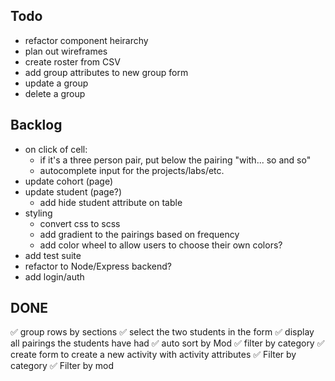 ## Todo

- refactor component heirarchy
- plan out wireframes
- create roster from CSV
- add group attributes to new group form
- update a group
- delete a group

## Backlog

- on click of cell:
    - if it's a three person pair, put below the pairing "with... so and so"
  - autocomplete input for the projects/labs/etc.
- update cohort (page)
- update student (page?)
  - add hide student attribute on table
- styling
  - convert css to scss
  - add gradient to the pairings based on frequency
  - add color wheel to allow users to choose their own colors?
- add test suite
- refactor to Node/Express backend?
- add login/auth
  <!-- - display a dropdown to add another student to the group? -->

## DONE

✅ group rows by sections
✅ select the two students in the form
✅ display all pairings the students have had
✅ auto sort by Mod
✅ filter by category
✅ create form to create a new activity with activity attributes
✅ Filter by category
✅ Filter by mod
